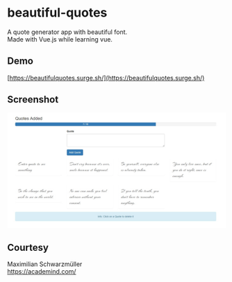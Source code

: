 # beautiful-quotes

A quote generator app with beautiful font.
<br>
Made with Vue.js while learning vue.

## Demo
[https://beautifulquotes.surge.sh/](https://beautifulquotes.surge.sh/)

## Screenshot
![alt text](https://raw.githubusercontent.com/arifszn/beautiful-quotes/master/public/screenshot.png)

## Courtesy
Maximilian Schwarzmüller 
<br>
https://academind.com/
